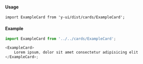 #### Usage

```markdown
import ExampleCard from 'y-ui/dist/cards/ExampleCard';
```

#### Example

```js
import ExampleCard from '../../cards/ExampleCard';

<ExampleCard>
	Lorem ipsum, dolor sit amet consectetur adipisicing elit
</ExampleCard>;
```
